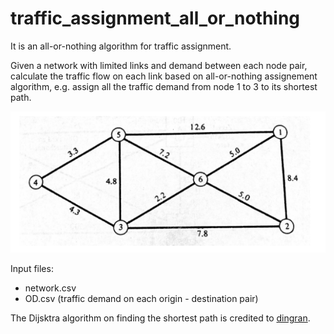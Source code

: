 # traffic_assignment_all_or_nothing
It is an all-or-nothing algorithm for traffic assignment.

Given a network with limited links and demand between each node pair, calculate the traffic flow on each link based on all-or-nothing assignement algorithm, e.g. assign all the traffic demand from node 1 to 3 to its shortest path.


![there should be a network image here, if you can not find load an image, check your browser capatibility](img/network.png?raw=true "")


Input files:
- network.csv
- OD.csv (traffic demand on each origin - destination pair)

The Dijsktra algorithm on finding the shortest path is credited to [dingran](https://gist.github.com/dingran/b827b65a252000e25d818ba3520242e1).
